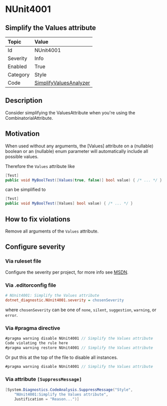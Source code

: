# NUnit4001

## Simplify the Values attribute

| Topic    | Value
| :--      | :--
| Id       | NUnit4001
| Severity | Info
| Enabled  | True
| Category | Style
| Code     | [SimplifyValuesAnalyzer](https://github.com/nunit/nunit.analyzers/blob/master/src/nunit.analyzers/SimplifyValues/SimplifyValuesAnalyzer.cs)

## Description

Consider simplifying the ValuesAttribute when you're using the CombinatorialAttribute.

## Motivation

When used without any arguments, the [Values] attribute on a (nullable) boolean or an (nullable) enum parameter
will automatically include all possible values.

Therefore the `Values` attribute like

```csharp
[Test]
public void MyBoolTest([Values(true, false)] bool value) { /* ... */ } 
```

can be simplified to

```csharp
[Test]
public void MyBoolTest([Values] bool value) { /* ... */ } 
```

## How to fix violations

Remove all arguments of the `Values` attribute.

<!-- start generated config severity -->
## Configure severity

### Via ruleset file

Configure the severity per project, for more info see
[MSDN](https://learn.microsoft.com/en-us/visualstudio/code-quality/using-rule-sets-to-group-code-analysis-rules?view=vs-2022).

### Via .editorconfig file

```ini
# NUnit4001: Simplify the Values attribute
dotnet_diagnostic.NUnit4001.severity = chosenSeverity
```

where `chosenSeverity` can be one of `none`, `silent`, `suggestion`, `warning`, or `error`.

### Via #pragma directive

```csharp
#pragma warning disable NUnit4001 // Simplify the Values attribute
Code violating the rule here
#pragma warning restore NUnit4001 // Simplify the Values attribute
```

Or put this at the top of the file to disable all instances.

```csharp
#pragma warning disable NUnit4001 // Simplify the Values attribute
```

### Via attribute `[SuppressMessage]`

```csharp
[System.Diagnostics.CodeAnalysis.SuppressMessage("Style",
    "NUnit4001:Simplify the Values attribute",
    Justification = "Reason...")]
```
<!-- end generated config severity -->
